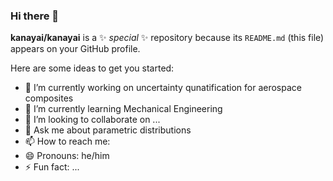 ### Hi there 👋


**kanayai/kanayai** is a ✨ _special_ ✨ repository because its `README.md` (this file) appears on your GitHub profile.

Here are some ideas to get you started:

- 🔭 I’m currently working on uncertainty qunatification for aerospace composites
- 🌱 I’m currently learning Mechanical Engineering
- 👯 I’m looking to collaborate on ...
- 💬 Ask me about parametric distributions
- 📫 How to reach me: 
- 😄 Pronouns: he/him
- ⚡ Fun fact: ...

